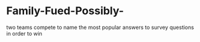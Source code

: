 # Family-Fued-Possibly-
two teams compete to name the most popular answers to survey questions in order to win

